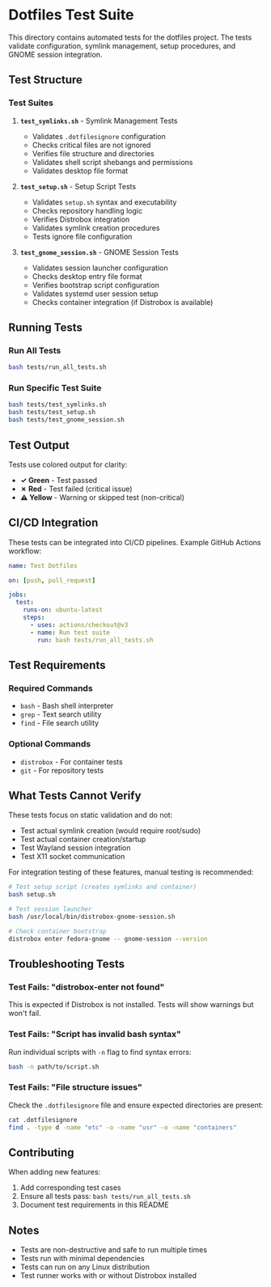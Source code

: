 # Dotfiles Test Suite

This directory contains automated tests for the dotfiles project. The tests validate configuration, symlink management, setup procedures, and GNOME session integration.

## Test Structure

### Test Suites

1. **`test_symlinks.sh`** - Symlink Management Tests
   - Validates `.dotfilesignore` configuration
   - Checks critical files are not ignored
   - Verifies file structure and directories
   - Validates shell script shebangs and permissions
   - Validates desktop file format

2. **`test_setup.sh`** - Setup Script Tests
   - Validates `setup.sh` syntax and executability
   - Checks repository handling logic
   - Verifies Distrobox integration
   - Validates symlink creation procedures
   - Tests ignore file configuration

3. **`test_gnome_session.sh`** - GNOME Session Tests
   - Validates session launcher configuration
   - Checks desktop entry file format
   - Verifies bootstrap script configuration
   - Validates systemd user session setup
   - Checks container integration (if Distrobox is available)

## Running Tests

### Run All Tests
```bash
bash tests/run_all_tests.sh
```

### Run Specific Test Suite
```bash
bash tests/test_symlinks.sh
bash tests/test_setup.sh
bash tests/test_gnome_session.sh
```

## Test Output

Tests use colored output for clarity:
- **✓ Green** - Test passed
- **✗ Red** - Test failed (critical issue)
- **⚠ Yellow** - Warning or skipped test (non-critical)

## CI/CD Integration

These tests can be integrated into CI/CD pipelines. Example GitHub Actions workflow:

```yaml
name: Test Dotfiles

on: [push, pull_request]

jobs:
  test:
    runs-on: ubuntu-latest
    steps:
      - uses: actions/checkout@v3
      - name: Run test suite
        run: bash tests/run_all_tests.sh
```

## Test Requirements

### Required Commands
- `bash` - Bash shell interpreter
- `grep` - Text search utility
- `find` - File search utility

### Optional Commands
- `distrobox` - For container tests
- `git` - For repository tests

## What Tests Cannot Verify

These tests focus on static validation and do not:
- Test actual symlink creation (would require root/sudo)
- Test actual container creation/startup
- Test Wayland session integration
- Test X11 socket communication

For integration testing of these features, manual testing is recommended:

```bash
# Test setup script (creates symlinks and container)
bash setup.sh

# Test session launcher
bash /usr/local/bin/distrobox-gnome-session.sh

# Check container bootstrap
distrobox enter fedora-gnome -- gnome-session --version
```

## Troubleshooting Tests

### Test Fails: "distrobox-enter not found"
This is expected if Distrobox is not installed. Tests will show warnings but won't fail.

### Test Fails: "Script has invalid bash syntax"
Run individual scripts with `-n` flag to find syntax errors:
```bash
bash -n path/to/script.sh
```

### Test Fails: "File structure issues"
Check the `.dotfilesignore` file and ensure expected directories are present:
```bash
cat .dotfilesignore
find . -type d -name "etc" -o -name "usr" -o -name "containers"
```

## Contributing

When adding new features:
1. Add corresponding test cases
2. Ensure all tests pass: `bash tests/run_all_tests.sh`
3. Document test requirements in this README

## Notes

- Tests are non-destructive and safe to run multiple times
- Tests run with minimal dependencies
- Tests can run on any Linux distribution
- Test runner works with or without Distrobox installed
